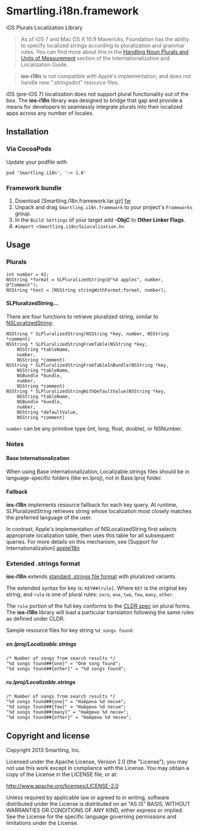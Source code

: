 # Smartling.i18n.framework
iOS Plurals Localization Library

> As of iOS 7 and Mac OS X 10.9 Mavericks, Foundation has the ability to specify localized strings according to pluralization and grammar rules. You can find more about this in the [Handling Noun Plurals and Units of Measurement](https://developer.apple.com/library/ios/documentation/MacOSX/Conceptual/BPInternational/LocalizingYourApp/LocalizingYourApp.html) section of the Internationalization and Localization Guide.

> **ios-i18n** is not compatible with Apple's implementation, and does not handle new ".stringsdict" resource files.

iOS (pre-iOS 7) localization does not support plural functionality out of the box. The **ios-i18n** library was designed to bridge that gap and provide a means for developers to seamlessly integrate plurals into their localized apps across any number of locales.


## Installation
### Via CocoaPods
Update your podfile with

    pod 'Smartling.i18n', '~> 1.0'

### Framework bundle
1. Download [Smartling.i18n.framework.tar.gz] [fw]
2. Unpack and drag `Smartling.i18n.framework` to your project's `Frameworks` group.
3. In the `Build Settings` of your target add **-ObjC** to **Other Linker Flags**.
4. `#import <Smartling.i18n/SLLocalization.h>`

## Usage

### Plurals

    int number = 42;
    NSString *format = SLPluralizedString(@"%d apples", number, @"Comment");
    NSString *text = [NSString stringWithFormat:format, number];

#### SLPluralizedString...
There are four functions to retrieve pluralized string, similar to [NSLocalizedString]:

    NSString * SLPluralizedString(NSString *key, number, NSString *comment)
    NSString * SLPluralizedStringFromTable(NSString *key,
        NSString *tableName,
        number,
        NSString *comment)
    NSString * SLPluralizedStringFromTableInBundle(NSString *key,
        NSString *tableName,
        NSBundle *bundle,
        number,
        NSString *comment)
    NSString * SLPluralizedStringWithDefaultValue(NSString *key,
        NSString *tableName,
        NSBundle *bundle,
        number,
        NSString *defaultValue,
        NSString *comment)

`number` can be any primitive type (int, long, float, double), or NSNumber.

### Notes

#### Base internationalization

When using Base internationalization, Localizable.strings files should be in language-specific folders (like en.lproj), not in Base.lproj folder.

#### Fallback

**ios-i18n** implements resource fallback for each key query. At runtime, SLPluralizedString retrieves string whose localization most closely matches the preferred language of the user.

In contrast, Apple's implementation of NSLocalizedString first selects appropriate localization table, then uses this table for all subsequent queries. For more details on this mechanism, see [Support for Internationalization] [applei18n]

### Extended .strings format

**ios-i18n** extends [standard .strings file format][stringsff] with pluralized variants.

The extended syntax for key is: `KEY##{rule}`.
Where `KEY` is the original key string, and `rule` is one of plural rules: `zero`, `one`, `two`, `few`, `many`, `other`.

The `rule` portion of the full key conforms to the [CLDR spec][CLDR] on plural forms. The **ios-i18n** library will load a particular translation following the same rules as defined under CLDR.

Sample resource files for key string `%d songs found`:

##### en.lproj/Localizable.strings

    /* Number of songs from search results */
    "%d songs found##{one}" = "One song found";
    "%d songs found##{other}" = "%d songs found";

##### ru.lproj/Localizable.strings

    /* Number of songs from search results */
    "%d songs found##{one}" = "Найдена %d песня";
    "%d songs found##{few}" = "Найдено %d песни";
    "%d songs found##{many}" = "Найдено %d песен";
    "%d songs found##{other}" = "Найдено %d песен";

## Copyright and license

Copyright 2013 Smartling, Inc.

Licensed under the Apache License, Version 2.0 (the "License"); you may not use this work except in compliance with the License. You may obtain a copy of the License in the LICENSE file, or at:

http://www.apache.org/licenses/LICENSE-2.0

Unless required by applicable law or agreed to in writing, software distributed under the License is distributed on an "AS IS" BASIS, WITHOUT WARRANTIES OR CONDITIONS OF ANY KIND, either express or implied. See the License for the specific language governing permissions and limitations under the License.

  [fw]: ../../raw/master/Frameworks/Smartling.i18n.framework.tar.gz
  [NSLocalizedString]: https://developer.apple.com/library/ios/#documentation/cocoa/reference/foundation/miscellaneous/foundation_functions/reference/reference.html
  [applei18n]: https://developer.apple.com/library/mac/#documentation/MacOSX/Conceptual/BPInternational/Articles/InternatSupport.html
  [stringsff]: https://developer.apple.com/library/ios/#documentation/Cocoa/Conceptual/LoadingResources/Strings/Strings.html
  [CLDR]: http://unicode.org/repos/cldr-tmp/trunk/diff/supplemental/language_plural_rules.html
